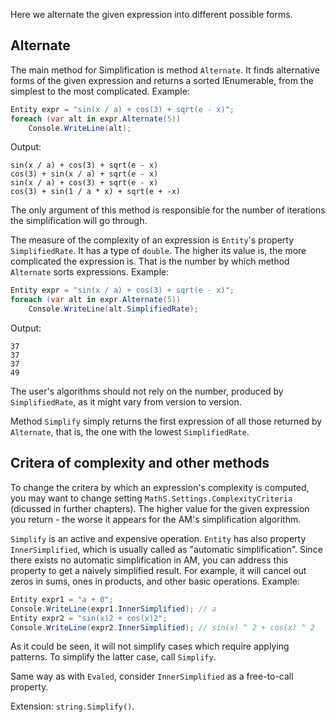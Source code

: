 Here we alternate the given expression into different possible forms.

<h2>Alternate</h2>

The main method for Simplification is method `Alternate`. It finds alternative
forms of the given expression and returns a sorted IEnumerable, from the simplest
to the most complicated. Example:
```cs
Entity expr = "sin(x / a) + cos(3) + sqrt(e - x)";
foreach (var alt in expr.Alternate(5))
    Console.WriteLine(alt);
```
Output:
```
sin(x / a) + cos(3) + sqrt(e - x)
cos(3) + sin(x / a) + sqrt(e - x)
sin(x / a) + cos(3) + sqrt(e - x)
cos(3) + sin(1 / a * x) + sqrt(e + -x)
```	
The only argument of this method is responsible for the number of iterations
the simplification will go through.

The measure of the complexity of an expression is `Entity`'s property `SimplifiedRate`.
It has a type of `double`. The higher its value is, the more complicated the expression
is. That is the number by which method `Alternate` sorts expressions. Example:
```cs
Entity expr = "sin(x / a) + cos(3) + sqrt(e - x)";
foreach (var alt in expr.Alternate(5))
    Console.WriteLine(alt.SimplifiedRate);
```
Output:
```
37
37
37
49
```
The user's algorithms should not rely on the number, produced by `SimplifiedRate`, as
it might vary from version to version.

Method `Simplify` simply returns the first expression of all those returned
by `Alternate`, that is, the one with the lowest `SimplifiedRate`.

<h2>Critera of complexity and other methods</h2>

To change the critera by which an expression's complexity is computed, you may want
to change setting `MathS.Settings.ComplexityCriteria` (dicussed in further chapters).
The higher value for the given expression you return - the worse it appears for the AM's
simplification algorithm.

`Simplify` is an active and expensive operation. `Entity` has also property `InnerSimplified`,
which is usually called as "automatic simplification". Since there exists no automatic
simplification in AM, you can address this property to get a naively simplified result.
For example, it will cancel out zeros in sums, ones in products, and other basic operations.
Example:
```cs
Entity expr1 = "a + 0";
Console.WriteLine(expr1.InnerSimplified); // a
Entity expr2 = "sin(x)2 + cos(x)2";
Console.WriteLine(expr2.InnerSimplified); // sin(x) ^ 2 + cos(x) ^ 2
```
As it could be seen, it will not simplify cases which require applying patterns.
To simplify the latter case, call `Simplify`.

Same way as with `Evaled`, consider `InnerSimplified` as a free-to-call property.

Extension: `string.Simplify()`.